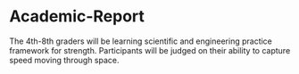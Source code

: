 # Academic-Report
The 4th-8th graders will be learning scientific and engineering practice framework for strength. Participants will be judged on their ability to capture speed moving through space.
